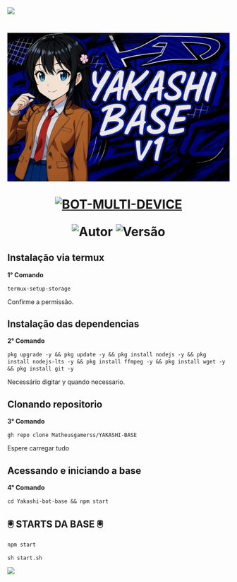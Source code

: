 <img src="https://readme-typing-svg.herokuapp.com/?font=mono&size=30&duration=4000&color=FF0000&center=falso&vCenter=falso&lines=©+BASE+YAKASHI+V1+OFC+UPDATE+©">      

<h1 align="center">
<p>
<img src= "https://raw.githubusercontent.com/yuriXhiudy/up/main/uploads/file_1749246603792.jpg" alt="YAKASHI BASE" width="720">
</p>

<p align="center">
<a href="#"><img title="BOT-MULTI-DEVICE" src="https://img.shields.io/badge/BOT•MULTI•DEVICE-blue?&style=for-the-badge"></a>
</p>

<p align="center">
<img title="Autor" src="https://img.shields.io/badge/Autor-@dev_matheus1.1-orange.svg?style=for-the-badge&logo=github"></a>
<img title="Versão" src="https://img.shields.io/badge/Versão-1.0.0-orange.svg?style=for-the-badge&logo=github"></a>
</p>

## Instalação via termux
**1° Comando**
```
termux-setup-storage
```
Confirme a permissão.

## Instalação das dependencias
**2° Comando**
```
pkg upgrade -y && pkg update -y && pkg install nodejs -y && pkg install nodejs-lts -y && pkg install ffmpeg -y && pkg install wget -y && pkg install git -y
```
Necessário digitar y quando necessario.

## Clonando repositorio
**3° Comando**
```
gh repo clone Matheusgamerss/YAKASHI-BASE
```
Espere carregar tudo

## Acessando e iniciando a base
**4° Comando**
```
cd Yakashi-bot-base && npm start
```

## 🖲️ STARTS DA BASE 🖲
```
npm start
```
```
sh start.sh
```

<img src="https://readme-typing-svg.herokuapp.com/?font=mono&size=30&duration=4000&color=FF0000&center=falso&vCenter=falso&lines=©+NEWS+YAKASHI+BASE+©"> 
